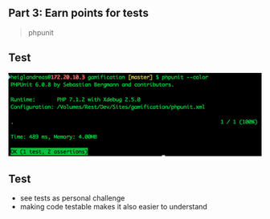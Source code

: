 ## Part 3: Earn points for tests

> phpunit



## Test

![phpunit-result1](../base/img/phpunit-result_1.png)



## Test

* see tests as personal challenge
* making code testable makes it also easier to understand
